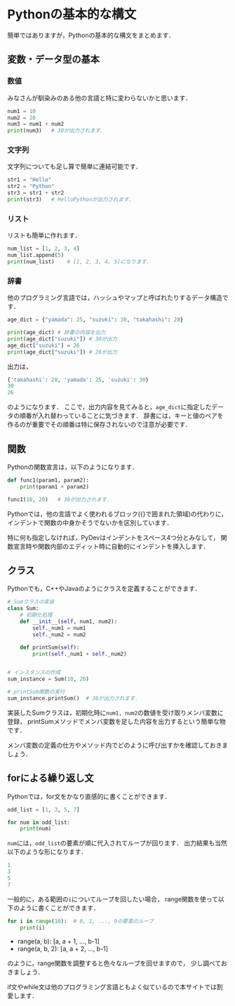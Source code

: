 Pythonの基本的な構文
====

簡単ではありますが，Pythonの基本的な構文をまとめます．

## 変数・データ型の基本

### 数値
みなさんが馴染みのある他の言語と特に変わらないかと思います．

``` Python
num1 = 10
num2 = 20
num3 = num1 + num2
print(num3)   # 30が出力されます．
```

### 文字列
文字列についても足し算で簡単に連結可能です．

``` Python
str1 = "Hello"
str2 = "Python"
str3 = str1 + str2
print(str3)   # HelloPythonが出力されます．
```

### リスト
リストも簡単に作れます．

``` Python
num_list = [1, 2, 3, 4]
num_list.append(5)
print(num_list)    # [1, 2, 3, 4, 5]になります．
```

### 辞書
他のプログラミング言語では，ハッシュやマップと呼ばれたりするデータ構造です．

``` Python
age_dict = {"yamada": 25, "suzuki": 30, "takahashi": 28}

print(age_dict) # 辞書の内容を出力
print(age_dict["suzuki"]) # 30が出力
age_dict["suzuki"] = 26
print(age_dict["suzuki"]) # 26が出力
```

出力は，

``` Python
{'takahashi': 28, 'yamada': 25, 'suzuki': 30}
30
26
```
のようになります．
ここで，出力内容を見てみると，```age_dict```に指定したデータの順番が入れ替わっていることに気づきます．
辞書には，キーと値のペアを作るのが重要でその順番は特に保存されないので注意が必要です．

## 関数

Pythonの関数宣言は，以下のようになります．

``` Python
def func1(param1, param2):
    print(param1 + param2)

func1(10, 20)   # 30が出力されます．
```

Pythonでは，他の言語でよく使われるブロック({}で囲まれた領域)の代わりに，
インデントで関数の中身かそうでないかを区別しています．

特に何も指定しなければ，PyDevはインデントをスペース4つ分とみなして，
関数宣言時や関数内部のエディット時に自動的にインデントを挿入します．

## クラス

Pythonでも，C++やJavaのようにクラスを定義することができます．

``` Python
# Sumクラスの実装
class Sum:
    # 初期化処理
    def __init__(self, num1, num2):
        self._num1 = num1
        self._num2 = num2

    def printSum(self):
        print(self._num1 + self._num2)


# インスタンスの作成
sum_instance = Sum(10, 20)

# printSum関数の実行
sum_instance.printSum()  # 30が出力されます．
```

実装したSumクラスは，初期化時に```num1, num2```の数値を受け取りメンバ変数に登録，
printSumメソッドでメンバ変数を足した内容を出力するという簡単な物です．

メンバ変数の定義の仕方やメソッド内でどのように呼び出すかを確認しておきましょう．

## forによる繰り返し文

Pythonでは，for文をかなり直感的に書くことができます．

``` Python
odd_list = [1, 3, 5, 7]

for num in odd_list:
    print(num)
```

```num```には，```odd_list```の要素が順に代入されてループが回ります．
出力結果も当然以下のような形になります．

``` Python
1
3
5
7
```

一般的に，ある範囲の```i```についてループを回したい場合，
range関数を使って以下のように書くことができます．

``` Python
for i in range(10):  # 0, 1, ..., 9の要素のループ
    print(i)
```

* range(a, b): [a, a + 1, ..., b-1]
* range(a, b, 2): [a, a + 2, ..., b-1]

のように，range関数を調整すると色々なループを回せますので，
少し調べておきましょう．

if文やwhile文は他のプログラミング言語ともよく似ているので本サイトでは割愛します．
